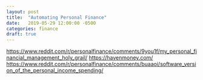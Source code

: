 ```yaml
---
layout: post
title:  "Automating Personal Finance"
date:   2019-05-29 12:00:00 -0500
categories: finance 
draft: true
---
```


https://www.reddit.com/r/personalfinance/comments/9you1f/my_personal_financial_management_holy_grail/
https://havenmoney.com/
https://www.reddit.com/r/personalfinance/comments/buaaoi/software_version_of_the_personal_income_spending/